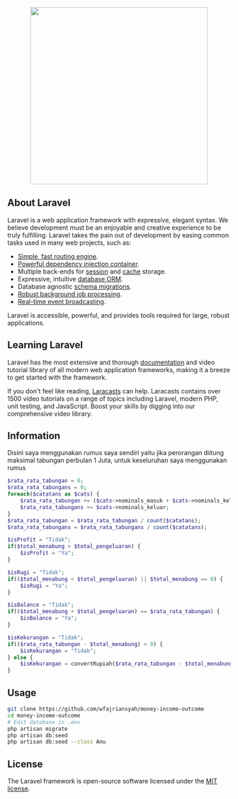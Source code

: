 <p align="center"><img src="https://rawcdn.githack.com/laravel/art/master/logo-lockup/5%20SVG/2%20CMYK/1%20Full%20Color/laravel-logolockup-cmyk-red.svg" width="400"></p>

## About Laravel

Laravel is a web application framework with expressive, elegant syntax. We believe development must be an enjoyable and creative experience to be truly fulfilling. Laravel takes the pain out of development by easing common tasks used in many web projects, such as:

- [Simple, fast routing engine](https://laravel.com/docs/routing).
- [Powerful dependency injection container](https://laravel.com/docs/container).
- Multiple back-ends for [session](https://laravel.com/docs/session) and [cache](https://laravel.com/docs/cache) storage.
- Expressive, intuitive [database ORM](https://laravel.com/docs/eloquent).
- Database agnostic [schema migrations](https://laravel.com/docs/migrations).
- [Robust background job processing](https://laravel.com/docs/queues).
- [Real-time event broadcasting](https://laravel.com/docs/broadcasting).

Laravel is accessible, powerful, and provides tools required for large, robust applications.

## Learning Laravel

Laravel has the most extensive and thorough [documentation](https://laravel.com/docs) and video tutorial library of all modern web application frameworks, making it a breeze to get started with the framework.

If you don't feel like reading, [Laracasts](https://laracasts.com) can help. Laracasts contains over 1500 video tutorials on a range of topics including Laravel, modern PHP, unit testing, and JavaScript. Boost your skills by digging into our comprehensive video library.

## Information
Disini saya menggunakan rumus saya sendiri yaitu jika perorangan diitung maksimal tabungan perbulan 1 Juta, untuk keseluruhan saya menggunakan rumus 
```php
$rata_rata_tabungan = 0;
$rata_rata_tabungans = 0;
foreach($catatans as $cats) {
    $rata_rata_tabungan += ($cats->nominals_masuk + $cats->nominals_keluar);
    $rata_rata_tabungans += $cats->nominals_keluar;
}
$rata_rata_tabungan = $rata_rata_tabungan / count($catatans);
$rata_rata_tabungans = $rata_rata_tabungans / count($catatans);

$isProfit = "Tidak";
if($total_menabung > $total_pengeluaran) {
    $isProfit = "Ya";
}

$isRugi = "Tidak";
if(($total_menabung < $total_pengeluaran) || $total_menabung == 0) {
    $isRugi = "Ya";
}

$isBalance = "Tidak";
if(($total_menabung + $total_pengeluaran) == $rata_rata_tabungan) {
    $isBalance = "Ya";
}

$isKekurangan = "Tidak";
if(($rata_rata_tabungan - $total_menabung) < 0) {
    $isKekurangan = "Tidak";
} else {
    $isKekurangan = convertRupiah($rata_rata_tabungan - $total_menabung);
}
```
## Usage
```bash
git clone https://github.com/wfajriansyah/money-income-outcome
cd money-income-outcome
# Edit database in .env
php artisan migrate
php artisan db:seed
php artisan db:seed --class Anu
```

## License

The Laravel framework is open-source software licensed under the [MIT license](https://opensource.org/licenses/MIT).
